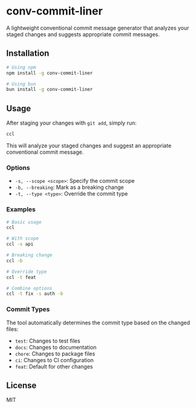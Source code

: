 # conv-commit-liner

A lightweight conventional commit message generator that analyzes your staged changes and suggests appropriate commit messages.

## Installation

```bash
# Using npm
npm install -g conv-commit-liner

# Using bun
bun install -g conv-commit-liner
```

## Usage

After staging your changes with `git add`, simply run:

```bash
ccl
```

This will analyze your staged changes and suggest an appropriate conventional commit message.

### Options

- `-s, --scope <scope>`: Specify the commit scope
- `-b, --breaking`: Mark as a breaking change
- `-t, --type <type>`: Override the commit type

### Examples

```bash
# Basic usage
ccl

# With scope
ccl -s api

# Breaking change
ccl -b

# Override type
ccl -t feat

# Combine options
ccl -t fix -s auth -b
```

### Commit Types

The tool automatically determines the commit type based on the changed files:

- `test`: Changes to test files
- `docs`: Changes to documentation
- `chore`: Changes to package files
- `ci`: Changes to CI configuration
- `feat`: Default for other changes

## License

MIT
